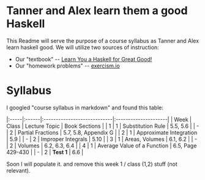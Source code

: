 # Tanner and Alex learn them a good Haskell

This Readme will serve the purpose of a course syllabus as Tanner and Alex learn haskell good. We will utilize two sources of instruction:

* Our "textbook" -- [Learn You a Haskell for Great Good!](http://learnyouahaskell.com/chapters)
* Our "homework problems" -- [exercism.io](http://exercism.io/languages/haskell)


# Syllabus

I googled "course syllabus in markdown" and found this table:

|:-----|:------|:----------------------------|:---------------------|
| Week | Class | Lecture Topic               | Book Sections        |
| 1    | 1     | Substitution Rule           | 5.5, 5.6             |
| -    | 2     | Partial Fractions           | 5.7, 5.8, Appendix G |
| 2    | 1     | Approximate Integration     | 5.9                  |
| -    | 2     | Improper Integrals          | 5.10                 |
| 3    | 1     | Areas, Volumes              | 6.1, 6.2             |
| -    | 2     | Volumes                     | 6.2, 6.3, 6.4        |
| 4    | 1     | Average Value of a Function | 6.5, Page 429-430    |
| -    | 2     | **Test 1**                  | 6.6                  |

Soon I will populate it. and remove this week 1 / class (1,2) stuff (not relevant).
